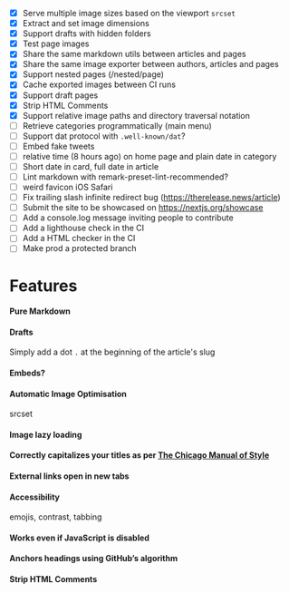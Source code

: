 - [x] Serve multiple image sizes based on the viewport `srcset`
- [x] Extract and set image dimensions
- [x] Support drafts with hidden folders 
- [x] Test page images 
- [x] Share the same markdown utils between articles and pages
- [x] Share the same image exporter between authors, articles and pages 
- [x] Support nested pages (/nested/page)
- [x] Cache exported images between CI runs 
- [x] Support draft pages
- [x] Strip HTML Comments
- [x] Support relative image paths and directory traversal notation
- [ ] Retrieve categories programmatically (main menu)
- [ ] Support dat protocol with `.well-known/dat`?
- [ ] Embed fake tweets
- [ ] relative time (8 hours ago) on home page and plain date in category
- [ ] Short date in card, full date in article
- [ ] Lint markdown with remark-preset-lint-recommended?
- [ ] weird favicon iOS Safari
- [ ] Fix trailing slash infinite redirect bug (https://therelease.news/article)
- [ ] Submit the site to be showcased on https://nextjs.org/showcase
- [ ] Add a console.log message inviting people to contribute
- [ ] Add a lighthouse check in the CI
- [ ] Add a HTML checker in the CI
- [ ] Make prod a protected branch

# Features

#### Pure Markdown

#### Drafts

Simply add a dot `.` at the beginning of the article's slug

#### Embeds?

#### Automatic Image Optimisation

srcset

#### Image lazy loading

#### Correctly capitalizes your titles as per [The Chicago Manual of Style](http://www.chicagomanualofstyle.org/home.html)

#### External links open in new tabs

#### Accessibility

emojis, contrast, tabbing

#### Works even if JavaScript is disabled

#### Anchors headings using GitHub’s algorithm

#### Strip HTML Comments
